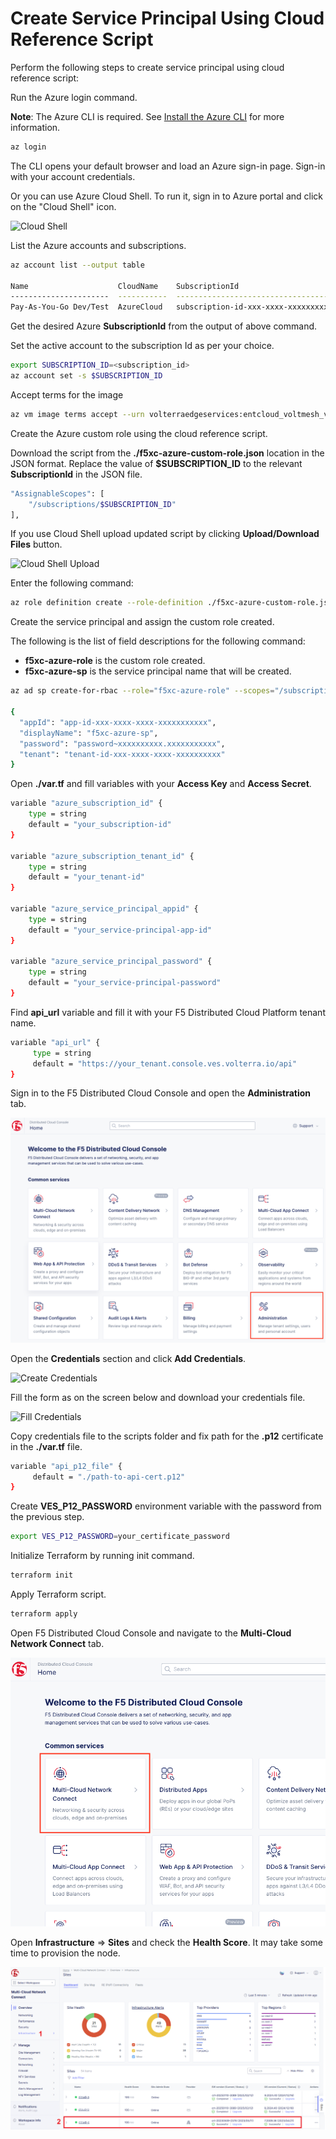 # Create Service Principal Using Cloud Reference Script

Perform the following steps to create service principal using cloud reference script:

Run the Azure login command.

**Note**: The Azure CLI is required. See [Install the Azure CLI](https://docs.microsoft.com/en-us/cli/azure/install-azure-cli) for more information.

```bash
az login
```

The CLI opens your default browser and load an Azure sign-in page. Sign-in with your account credentials. 

Or you can use Azure Cloud Shell. To run it, sign in to Azure portal and click on the "Cloud Shell" icon.

![Cloud Shell](../../../assets/azure/cloud_shell.png)

List the Azure accounts and subscriptions.

```bash
az account list --output table

Name                    CloudName    SubscriptionId                        TenantId                              State    IsDefault
----------------------  -----------  ------------------------------------  ------------------------------------  -------  -----------
Pay-As-You-Go Dev/Test  AzureCloud   subscription-id-xxx-xxxx-xxxxxxxxxx   tenant-id-xxx-xxxx-xxxx-xxxxxxxxxx    Enabled  True
```

Get the desired Azure **SubscriptionId** from the output of above command.

Set the active account to the subscription Id as per your choice.

```bash
export SUBSCRIPTION_ID=<subscription_id>
az account set -s $SUBSCRIPTION_ID
```

Accept terms for the image

```bash
az vm image terms accept --urn volterraedgeservices:entcloud_voltmesh_voltstack_node:freeplan_entcloud_voltmesh_voltstack_node_multinic:latest
```

Create the Azure custom role using the cloud reference script.

Download the script from the **./f5xc-azure-custom-role.json** location in the JSON format. 
Replace the value of **$SUBSCRIPTION_ID** to the relevant **SubscriptionId** in the JSON file. 

```bash
"AssignableScopes": [
    "/subscriptions/$SUBSCRIPTION_ID"
],
```

If you use Cloud Shell upload updated script by clicking **Upload/Download Files** button.

![Cloud Shell Upload](../../../assets/azure/cloud_shell_upload.png)

Enter the following command:

```bash
az role definition create --role-definition ./f5xc-azure-custom-role.json
```

Create the service principal and assign the custom role created.

The following is the list of field descriptions for the following command:

- **f5xc-azure-role** is the custom role created.
- **f5xc-azure-sp** is the service principal name that will be created.

```bash
az ad sp create-for-rbac --role="f5xc-azure-role" --scopes="/subscriptions/$SUBSCRIPTION_ID" --name "f5xc-azure-sp"

{
  "appId": "app-id-xxx-xxxx-xxxx-xxxxxxxxxxx",
  "displayName": "f5xc-azure-sp",
  "password": "password~xxxxxxxxxx.xxxxxxxxxxx",
  "tenant": "tenant-id-xxx-xxxx-xxxx-xxxxxxxxxx"
}
```

Open **./var.tf** and fill variables with your **Access Key** and **Access Secret**.

```bash
variable "azure_subscription_id" {
    type = string
    default = "your_subscription-id"
}

variable "azure_subscription_tenant_id" {
    type = string
    default = "your_tenant-id"
}

variable "azure_service_principal_appid" {
    type = string
    default = "your_service-principal-app-id"
}

variable "azure_service_principal_password" {
    type = string
    default = "your_service-principal-password"
}
```

Find **api_url** variable and fill it with your F5 Distributed Cloud Platform tenant name.

```bash
variable "api_url" {
     type = string
     default = "https://your_tenant.console.ves.volterra.io/api"
}
```

Sign in to the F5 Distributed Cloud Console and open the **Administration** tab.

![Administration](../../../assets/xc/administration.png)

Open the **Credentials** section and click **Add Credentials**.

![Create Credentials](../../../assets/xc/create_credentials.png)

Fill the form as on the screen below and download your credentials file.

![Fill Credentials](../../../assets/xc/fill_credentials.png)

Copy credentials file to the scripts folder and fix path for the **.p12** certificate in the **./var.tf** file.

```bash
variable "api_p12_file" {
     default = "./path-to-api-cert.p12"
}
```

Create **VES_P12_PASSWORD** environment variable with the password from the previous step.

```bash
export VES_P12_PASSWORD=your_certificate_password
```

Initialize Terraform by running init command.

```bash
terraform init
```

Apply Terraform script.

```bash
terraform apply
```

Open F5 Distributed Cloud Console and navigate to the **Multi-Cloud Network Connect** tab.

![Cloud A Sites](../../../assets/xc/cloud_a_sites.png)

Open **Infrastructure** => **Sites** and check the **Health Score**. It may take some time to provision the node.

![Cloud C Ready](../../../assets/xc/cloud_c_ready.png)
